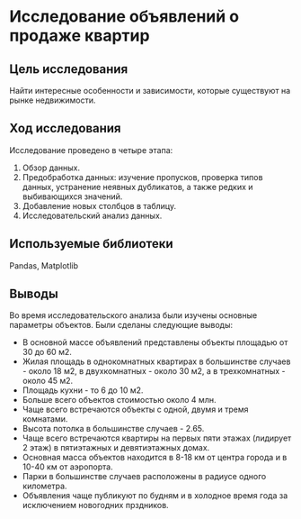 # Исследование объявлений о продаже квартир

## Цель исследования

Найти интересные особенности и зависимости, которые существуют на рынке недвижимости.

## Ход исследования

Исследование проведено в четыре этапа:

1. Обзор данных.
2. Предобработка данных: изучение пропусков, проверка типов данных, устранение неявных дубликатов, а также редких и выбивающихся значений.
3. Добавление новых столбцов в таблицу.
4. Исследовательский анализ данных.

## Используемые библиотеки

Pandas, Matplotlib

## Выводы

Во время исследовательского анализа были изучены основные параметры объектов. Были сделаны следующие выводы:

- В основной массе объявлений представлены объекты площадью от 30 до 60 м2.
- Жилая площадь в однокомнатных квартирах в большинстве случаев - около 18 м2, в двухкомнатных - около 30 м2, а в трехкомнатных - около 45 м2.
- Площадь кухни - то 6 до 10 м2.
- Больше всего объектов стоимостью около 4 млн.
- Чаще всего встречаются объекты с одной, двумя и тремя комнатами.
- Высота потолка в большинстве случаев - 2.65.
- Чаще всего встречаются квартиры на первых пяти этажах (лидирует 2 этаж) в пятиэтажных и девятиэтажных домах.
- Основная масса объектов находится в 8-18 км от центра города и в 10-40 км от аэропорта.
- Парки в большинстве случаев расположены в радиусе одного километра.
- Объявления чаще публикуют по будням и в холодное время года за исключением новогодних прздников.
